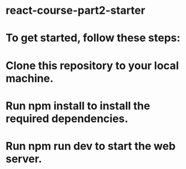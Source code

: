 # react-course-part2-starter

# To get started, follow these steps:

# Clone this repository to your local machine.

# Run npm install to install the required dependencies.

# Run npm run dev to start the web server.
